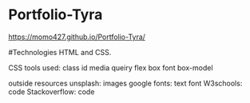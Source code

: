 # Portfolio-Tyra


https://momo427.github.io/Portfolio-Tyra/

#Technologies
HTML and CSS.


CSS tools used:
    class 
    id
    media queiry 
    flex box 
    font
    box-model

outside resources 
    unsplash: images 
    google fonts: text font
    W3schools: code
    Stackoverflow: code

